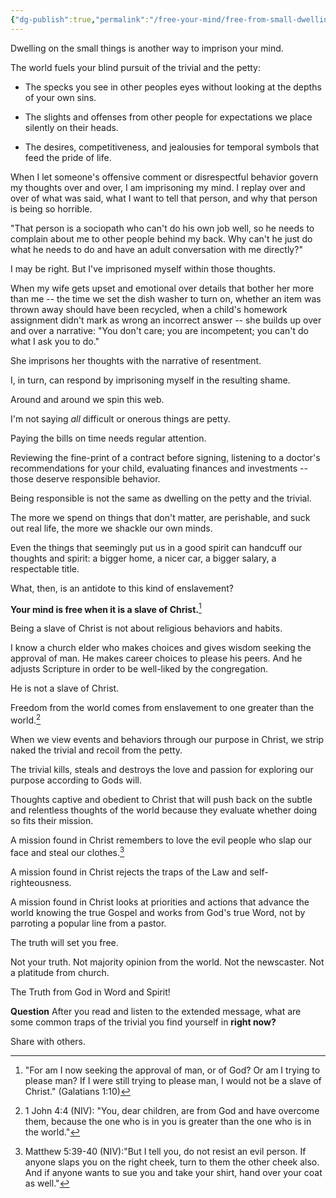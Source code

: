 ```yaml
---
{"dg-publish":true,"permalink":"/free-your-mind/free-from-small-dwellings-day-4/"}
---
```



Dwelling on the small things is another way to imprison your mind.

The world fuels your blind pursuit of the trivial and the petty:

- The specks you see in other peoples eyes without looking at the depths of your own sins. 

- The slights and offenses from other people for expectations we place silently on their heads.

- The desires, competitiveness, and jealousies for temporal symbols that feed the pride of life.

When I let someone's offensive comment or disrespectful behavior govern my thoughts over and over, I am imprisoning my mind. I replay over and over of what was said, what I want to tell that person, and why that person is being so horrible.

"That person is a sociopath who can't do his own job well, so he needs to complain about me to other people behind my back. Why can't he just do what he needs to do and have an adult conversation with me directly?"

I may be right.  But I've imprisoned myself within those thoughts.

When my wife gets upset and emotional over details that bother her more than me -- the time we set the dish washer to turn on, whether an item was thrown away should have been recycled, when a child's homework assignment didn't mark as wrong an incorrect answer -- she builds up over and over a narrative: "You don't care; you are incompetent; you can't do what I ask you to do."

She imprisons her thoughts with the narrative of resentment.

I, in turn, can respond by imprisoning myself in the resulting shame.

Around and around we spin this web.

I'm not saying *all* difficult or onerous things are petty.  

Paying the bills on time needs regular attention.  

Reviewing the fine-print of a contract before signing, listening to a doctor's recommendations for your child, evaluating finances and investments -- those deserve responsible behavior.

Being responsible is not the same as dwelling on the petty and the trivial.

The more we spend on things that don't matter, are perishable, and suck out real life, the more we shackle our own minds.

Even the things that seemingly put us in a good spirit can handcuff our thoughts and spirit: a bigger home, a nicer car, a bigger salary, a respectable title.

What, then, is an antidote to this kind of enslavement?

**Your mind is free when it is a slave of Christ.**[^2]

Being a slave of Christ is not about religious behaviors and habits.  

I know a church elder who makes choices and gives wisdom seeking the approval of man.  He makes career choices to please his peers.  And he adjusts Scripture in order to be well-liked by the congregation.  

He is not a slave of Christ.

Freedom from the world comes from enslavement to one greater than the world.[^1]

When we view events and behaviors through our purpose in Christ, we strip naked the trivial and recoil from the petty.

The trivial kills, steals and destroys the love and passion for exploring our purpose according to Gods will. 

Thoughts captive and obedient to Christ that will push back on the subtle and relentless thoughts of the world because they evaluate whether doing so fits their mission.

A mission found in Christ remembers to love the evil people who slap our face and steal our clothes.[^3]

A mission found in Christ rejects the traps of the Law and self-righteousness.

A mission found in Christ looks at priorities and actions that advance the world knowing the true Gospel and works from God's true Word, not by parroting a popular line from a pastor.

The truth will set you free. 

Not your truth. Not majority opinion from the world. Not the newscaster. Not a platitude from church.

The Truth from God in Word and Spirit!

**Question**
After you read and listen to the extended message, what are some common traps of the trivial you find yourself in **right now?**

Share with others.

[^1]: 1 John 4:4 (NIV): "You, dear children, are from God and have overcome them, because the one who is in you is greater than the one who is in the world."
[^2]: "For am I now seeking the approval of man, or of God? Or am I trying to please man? If I were still trying to please man, I would not be a slave of Christ." (Galatians 1:10)
[^3]: Matthew 5:39-40 (NIV):"But I tell you, do not resist an evil person. If anyone slaps you on the right cheek, turn to them the other cheek also.  And if anyone wants to sue you and take your shirt, hand over your coat as well."
